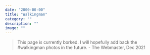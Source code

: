 ```yaml
---
date: "2000-00-00"
title: "Walkingman"
category: ""
description: ""
image: ""
---
```


> This page is currently borked. I will hopefully add back the #walkingman photos in the future. - The Webmaster, Dec 2021